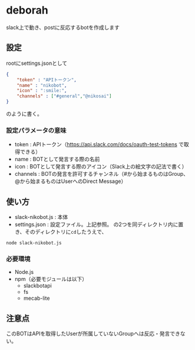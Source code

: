 # deborah
slack上で動き、postに反応するbotを作成します

## 設定
rootにsettings.jsonとして

```JSON
{
    "token" : "APIトークン",
    "name" : "nikobot",
    "icon" : ":smile:",
    "channels" : ["#general","@nikosai"]
}
```

のように書く。

### 設定パラメータの意味
* token : APIトークン（https://api.slack.com/docs/oauth-test-tokens で取得できる）
* name : BOTとして発言する際の名前
* icon : BOTとして発言する際のアイコン（Slack上の絵文字の記法で書く）
* channels : BOTの発言を許可するチャンネル（#から始まるものはGroup、@から始まるものはUserへのDirect Message）

## 使い方
* slack-nikobot.js : 本体
* settings.json : 設定ファイル。上記参照。
の2つを同ディレクトリ内に置き、そのディレクトリに``cd``したうえで、
```Shell
node slack-nikobot.js
```

### 必要環境
* Node.js
* npm（必要モジュールは以下）
    * slackbotapi
    * fs
    * mecab-lite

## 注意点
このBOTはAPIを取得したUserが所属していないGroupへは反応・発言できない。
